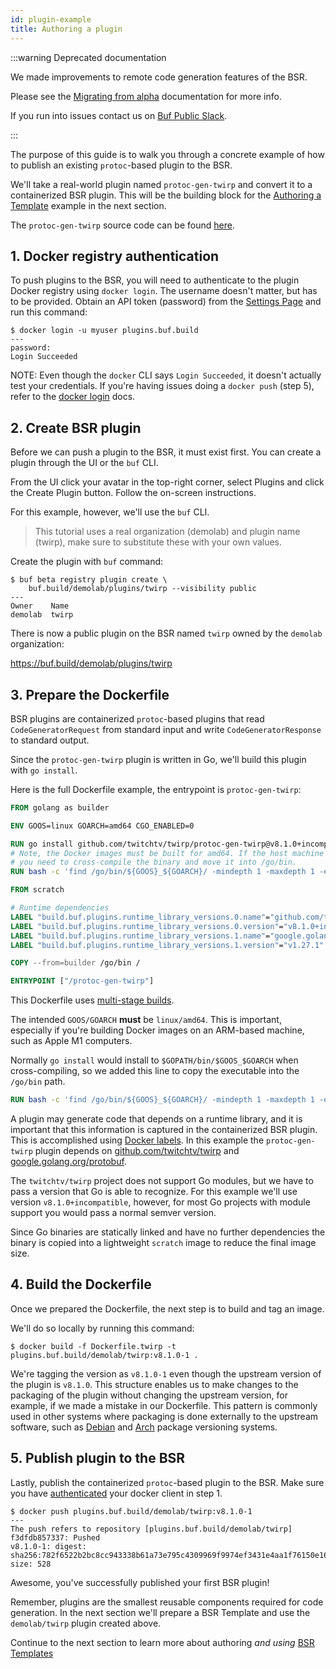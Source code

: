 ```yaml
---
id: plugin-example
title: Authoring a plugin
---
```


:::warning Deprecated documentation

We made improvements to remote code generation features of the BSR.

Please see the [Migrating from alpha][migrating-from-alpha] documentation for
more info.

If you run into issues contact us on [Buf Public Slack][buf-slack-link].

:::

The purpose of this guide is to walk you through a concrete example of how to
publish an existing `protoc`-based plugin to the BSR.

We'll take a real-world plugin named `protoc-gen-twirp` and convert it to a
containerized BSR plugin. This will be the building block for the
[Authoring a Template](template-example.md) example in the next section.

The `protoc-gen-twirp` source code can be found
[here](https://github.com/twitchtv/twirp/tree/main/protoc-gen-twirp).

## 1. Docker registry authentication

To push plugins to the BSR, you will need to authenticate to the plugin Docker
registry using `docker login`. The username doesn't matter, but has to be
provided. Obtain an API token (password) from the
[Settings Page](https://buf.build/settings/user) and run this command:

```terminal
$ docker login -u myuser plugins.buf.build
---
password:
Login Succeeded
```

NOTE: Even though the `docker` CLI says `Login Succeeded`, it doesn't actually
test your credentials. If you're having issues doing a `docker push` (step 5),
refer to the
[docker login](https://docs.docker.com/engine/reference/commandline/login/)
docs.

## 2. Create BSR plugin

Before we can push a plugin to the BSR, it must exist first. You can create a
plugin through the UI or the `buf` CLI.

From the UI click your avatar in the top-right corner, select Plugins and click
the Create Plugin button. Follow the on-screen instructions.

For this example, however, we'll use the `buf` CLI.

> This tutorial uses a real organization (demolab) and plugin name (twirp), make
> sure to substitute these with your own values.

Create the plugin with `buf` command:

```terminal
$ buf beta registry plugin create \
    buf.build/demolab/plugins/twirp --visibility public
---
Owner    Name
demolab  twirp
```

There is now a public plugin on the BSR named `twirp` owned by the `demolab`
organization:

https://buf.build/demolab/plugins/twirp

## 3. Prepare the Dockerfile

BSR plugins are containerized `protoc`-based plugins that read
`CodeGeneratorRequest` from standard input and write `CodeGeneratorResponse` to
standard output.

Since the `protoc-gen-twirp` plugin is written in Go, we'll build this plugin
with `go install`.

Here is the full Dockerfile example, the entrypoint is `protoc-gen-twirp`:

```Dockerfile title="Dockerfile.twirp"
FROM golang as builder

ENV GOOS=linux GOARCH=amd64 CGO_ENABLED=0

RUN go install github.com/twitchtv/twirp/protoc-gen-twirp@v8.1.0+incompatible
# Note, the Docker images must be built for amd64. If the host machine architecture is not amd64
# you need to cross-compile the binary and move it into /go/bin.
RUN bash -c 'find /go/bin/${GOOS}_${GOARCH}/ -mindepth 1 -maxdepth 1 -exec mv {} /go/bin \;'

FROM scratch

# Runtime dependencies
LABEL "build.buf.plugins.runtime_library_versions.0.name"="github.com/twitchtv/twirp"
LABEL "build.buf.plugins.runtime_library_versions.0.version"="v8.1.0+incompatible"
LABEL "build.buf.plugins.runtime_library_versions.1.name"="google.golang.org/protobuf"
LABEL "build.buf.plugins.runtime_library_versions.1.version"="v1.27.1"

COPY --from=builder /go/bin /

ENTRYPOINT ["/protoc-gen-twirp"]
```

This Dockerfile uses
[multi-stage builds](https://docs.docker.com/develop/develop-images/multistage-build/).

The intended `GOOS/GOARCH` **must** be `linux/amd64`. This is important,
especially if you're building Docker images on an ARM-based machine, such as
Apple M1 computers.

Normally `go install` would install to `$GOPATH/bin/$GOOS_$GOARCH` when
cross-compiling, so we added this line to copy the executable into the `/go/bin`
path.

```Dockerfile
RUN bash -c 'find /go/bin/${GOOS}_${GOARCH}/ -mindepth 1 -maxdepth 1 -exec mv {} /go/bin \;'
```

A plugin may generate code that depends on a runtime library, and it is
important that this information is captured in the containerized BSR plugin.
This is accomplished using
[Docker labels](https://docs.docker.com/config/labels-custom-metadata/). In this
example the `protoc-gen-twirp` plugin depends on
[github.com/twitchtv/twirp](https://github.com/twitchtv/twirp) and
[google.golang.org/protobuf](https://google.golang.org/protobuf).

The `twitchtv/twirp` project does not support Go modules, but we have to pass a
version that Go is able to recognize. For this example we'll use version
`v8.1.0+incompatible`, however, for most Go projects with module support you
would pass a normal semver version.

Since Go binaries are statically linked and have no further dependencies the
binary is copied into a lightweight `scratch` image to reduce the final image
size.

## 4. Build the Dockerfile

Once we prepared the Dockerfile, the next step is to build and tag an image.

We'll do so locally by running this command:

```terminal
$ docker build -f Dockerfile.twirp -t plugins.buf.build/demolab/twirp:v8.1.0-1 .
```

We're tagging the version as `v8.1.0-1` even though the upstream version of the
plugin is `v8.1.0`. This structure enables us to make changes to the packaging
of the plugin without changing the upstream version, for example, if we made a
mistake in our Dockerfile. This pattern is commonly used in other systems where
packaging is done externally to the upstream software, such as
[Debian](https://www.debian.org/doc/debian-policy/ch-controlfields.html#version)
and
[Arch](https://wiki.archlinux.org/title/Arch_package_guidelines#Package_versioning)
package versioning systems.

## 5. Publish plugin to the BSR

Lastly, publish the containerized `protoc`-based plugin to the BSR. Make sure
you have [authenticated](#1-docker-registry-authentication) your docker client
in step 1.

```terminal
$ docker push plugins.buf.build/demolab/twirp:v8.1.0-1
---
The push refers to repository [plugins.buf.build/demolab/twirp]
f3dfdb857337: Pushed
v8.1.0-1: digest: sha256:782f6522b2bc8cc943338b61a73e795c4309969f9974ef3431e4aa1f76150e16 size: 528
```

Awesome, you've successfully published your first BSR plugin!

Remember, plugins are the smallest reusable components required for code
generation. In the next section we'll prepare a BSR Template and use the
`demolab/twirp` plugin created above.

Continue to the next section to learn more about authoring _and using_
[BSR Templates](template-example.md)

[buf-slack-link]: https://buf.build/links/slack
[migrating-from-alpha]:
  /bsr/remote-generation/migrating-from-alpha#disable-plugin-uploads

